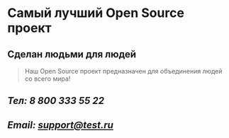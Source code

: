 # Самый лучший Open Source проект

## Сделан людьми для людей

> Наш Open Source проект предназначен для объединения людей со всего мира!

## *Тел: 8 800 333 55 22*
## *Email: support@test.ru*